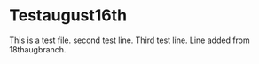 # Testaugust16th
This is a test file.
second test line.
Third test line.
Line added from 18thaugbranch.